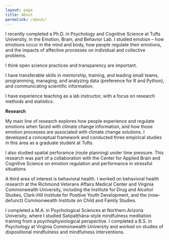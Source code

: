 ```yaml
---
layout: page
title: About
permalink: /about/
---
```


I recently completed a Ph.D. in Psychology and Cognitive Science at Tufts University, in the Emotion, Brain, and Behavior Lab. I studied emotion – how emotions occur in the mind and body, how people regulate their emotions, and the impacts of affective processes on individual and collective problems.  
  
I think open science practices and transparency are important.  
  
I have transferable skills in mentorship, training, and leading small teams, programming, managing, and analyzing data (preference for R and Python), and communicating scientific information.  

I have experience teaching as a lab instructor, with a focus on research methods and statistics.  
  
**Research**  
  
My main line of research explores how people experience and regulate emotions when faced with climate change information, and how those emotion processes are associated with climate change solutions. I developed a conceptual framework and conducted three empirical studies in this area as a graduate student at Tufts.  

I also studied spatial perforamce (route planning) under time pressure. This research was part of a collaboration with the Center for Applied Brain and Cognitive Science on emotion regulation and performance in stressful situations. 

A third area of interest is behavioral health. I worked on behavioral health research at the Richmond Veterans Affairs Medical Center and Virginia Commonwealth University, including the Institute for Drug and Alcohol Studies, Clark-Hill Institute for Positive Youth Development, and the (now-defunct) Commonwealth Institute on Child and Family Studies.  
  
I completed a M.A. in Psychological Sciences at Northern Arizona University, where I studied Satipaṭṭhāna-style mindfulness meditation training from a psychophysiological perspective. I completed a B.S. in Psychology at Virginia Commonwealth University and worked on studies of dispositional mindfulness and mindfulness interventions.  


  



